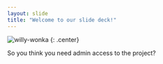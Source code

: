 ```yaml
---
layout: slide
title: "Welcome to our slide deck!"
---
```


![willy-wonka](https://cloud.githubusercontent.com/assets/16547949/25401209/19a78926-29c3-11e7-9dd5-6ccc07e38f54.jpg)
{: .center}

So you think you need admin access to the project?

